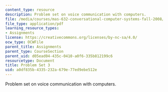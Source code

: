 ```yaml
---
content_type: resource
description: Problem set on voice communication with computers.
file: /media/courses/mas-632-conversational-computer-systems-fall-2008/a0df835b4335232a679e77ed9ebe512e_ps3.pdf
file_type: application/pdf
learning_resource_types:
- Assignments
license: https://creativecommons.org/licenses/by-nc-sa/4.0/
ocw_type: OCWFile
parent_title: Assignments
parent_type: CourseSection
parent_uid: d05ead04-435c-0410-a0f6-335b812199c6
resourcetype: Document
title: Problem Set 3
uid: a0df835b-4335-232a-679e-77ed9ebe512e
---
```

Problem set on voice communication with computers.